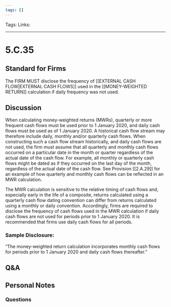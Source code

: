 ```yaml
---
tags: []
---
```

Tags:
Links: 
___
# 5.C.35
## Standard for Firms
The FIRM MUST disclose the frequency of [[EXTERNAL CASH FLOW|EXTERNAL CASH FLOWS]] used in the [[MONEY-WEIGHTED RETURN]] calculation if daily frequency was not used.
## Discussion
When calculating money-weighted returns (MWRs), quarterly or more frequent cash flows must be used prior to 1 January 2020, and daily cash flows must be used as of 1 January 2020. A historical cash flow stream may therefore include daily, monthly and/or quarterly cash flows. When constructing such a cash flow stream historically, and daily cash flows are not used, the firm must assume that all quarterly and monthly cash flows occurred on a particular date in the month or quarter regardless of the actual date of the cash flow. For example, all monthly or quarterly cash flows might be dated as if they occurred on the last day of the month, regardless of the actual date of the cash flow. See Provision [[2.A.29]] for an example of how quarterly and monthly cash flows can be reflected in an MWR calculation.

The MWR calculation is sensitive to the relative timing of cash flows and, especially early in the life of a composite, returns calculated using a quarterly cash flow dating convention can differ from returns calculated using a monthly or daily convention. Accordingly, firms are required to disclose the frequency of cash flows used in the MWR calculation if daily cash flows are not used for periods prior to 1 January 2020. It is recommended that firms use daily cash flows for all periods.
### Sample Disclosure:
“The money-weighted return calculation incorporates monthly cash flows for periods prior to 1 January 2020 and daily cash flows thereafter.”
## Q&A

## Personal Notes

### Questions